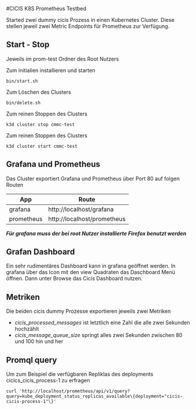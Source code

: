 #CICIS K8S Prometheus Testbed


Started zwei dummy cicis Prozess in einen Kubernetes Cluster. Diese stellen jeweil zwei Metric Endpoints für Prometheus zur Verfügung.

## Start - Stop

Jeweils im prom-test Ordner des Root Nutzers

Zum initialien installieren und starten
```
bin/start.sh
```

Zum Löschen des Clusters
```
bin/delete.sh
````

Zum reinen Stoppen des Clusters
```
k3d cluster stop cmmc-test
```

Zum reinen Stoppen des Clusters
```
k3d cluster start cmmc-test
```

## Grafana und Prometheus
Das Cluster exportiert Grafana und Prometheus über Port 80 auf folgen Routen

| App      | Route |
| ----------- | ----------- |
| grafana     | http://localhost/grafana      |
| prometheus  | http://localhost/prometheus        |

***Für grafana muss der bei root Nutzer installierte Firefox benutzt werden***

## Grafan Dashboard

Ein sehr rudimentäres Dashboard kann in grafana geöffnet werden. In grafana über das Icon mit den view Quadraten das Daschboard Menü öffnen. Dann unter Browse das Cicis Dashboard nutzen.

## Metriken

Die beiden cicis dummy Prozesse exportieren jeweils zwei Metriken

* _cicis_processed_messages_ ist letztlich eine Zahl die alle zwei Sekunden hochzählt
* _cicis_message_queue_size_ springt alles zwei Sekunden zwischen 80 und 100 hin und her

## Promql query

Um zum Beispiel die verfügbaren Repliklas des deployments cicics_cicis_process-1 zu erfragen 

```
curl 'http://localhost/prometheus/api/v1/query?query=kube_deployment_status_replicas_available\{deployment="cicis-cicis-process-1"\}'
```



